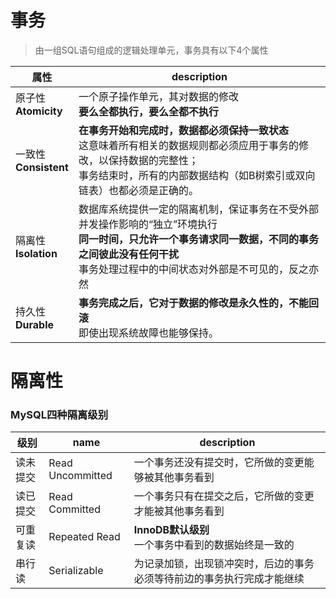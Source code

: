 # 事务
> 由一组SQL语句组成的逻辑处理单元，事务具有以下4个属性

属性|description
---|---
原子性<br>**Atomicity**|一个原子操作单元，其对数据的修改<br>**要么全都执行，要么全都不执行**
一致性<br>**Consistent**|**在事务开始和完成时，数据都必须保持一致状态**<br>这意味着所有相关的数据规则都必须应用于事务的修改，以保持数据的完整性；<br>事务结束时，所有的内部数据结构（如B树索引或双向链表）也都必须是正确的。
隔离性<br>**Isolation**|数据库系统提供一定的隔离机制，保证事务在不受外部并发操作影响的“独立”环境执行<br>**同一时间，只允许一个事务请求同一数据，不同的事务之间彼此没有任何干扰**<br>事务处理过程中的中间状态对外部是不可见的，反之亦然
持久性<br>**Durable**|**事务完成之后，它对于数据的修改是永久性的，不能回滚**<br>即使出现系统故障也能够保持。

# 隔离性
### MySQL四种隔离级别
级别|name|description
---|---|---
读未提交|Read Uncommitted|一个事务还没有提交时，它所做的变更能够被其他事务看到
读已提交|Read Committed|一个事务只有在提交之后，它所做的变更才能被其他事务看到
可重复读|Repeated Read|**InnoDB默认级别**<br>一个事务中看到的数据始终是一致的
串行读|Serializable|为记录加锁，出现锁冲突时，后边的事务必须等待前边的事务执行完成才能继续

